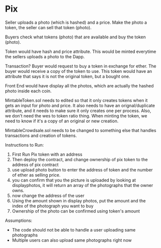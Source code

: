 # Pix

Seller uploads a photo (which is hashed) and a price.
Make the photo a token, the seller can sell that token (photo).

Buyers check what tokens (photo) that are available and buy the token (photo).

Token would have hash and price attribute.
This would be minted everytime the sellers uploads a photo to the Dapp.

Transaction?
Buyer would request to buy a token in exchange for ether.
The buyer would receive a copy of the token to use.
This token would have an attribute that says it is not the original token, but a bought one.

Front End would have display all the photos, which are actually the hashed photo inside each coin.

MintableToken.sol needs to edited so that it only creates tokens when it gets an input for photo and price.
It also needs to have an orignal/duplicate attribute, and it needs to make sure it only creates one per process.
Also, we don't need the wes to token ratio thing. 
When minting the token, we need to know if it's a copy of an original or new creation.

MintableCrowdsale.sol needs to be changed to something else that handles transactions and creation of tokens. 

Instructions to Run: 
1) First Run Pix token with an address
2) Then deploy the contract, and change ownership of pix token to the address of pix contract
3) use upload photo button to enter the address of token and the number of ether as selling price. 
4) you can confirm that you the picture is uploaded by looking at displayphotos, it will return an array of the photographs that the owner owns. 
5) now change the address of the user 
6) Using the amount shown in display photos, put the amount and the index of the photograph you want to buy 
7) Ownership of the photo can be confirmed using token's amount 

Assumptions:
- The code should not be able to handle a user uploading same photographs 
- Multiple users can also upload same photographs right now